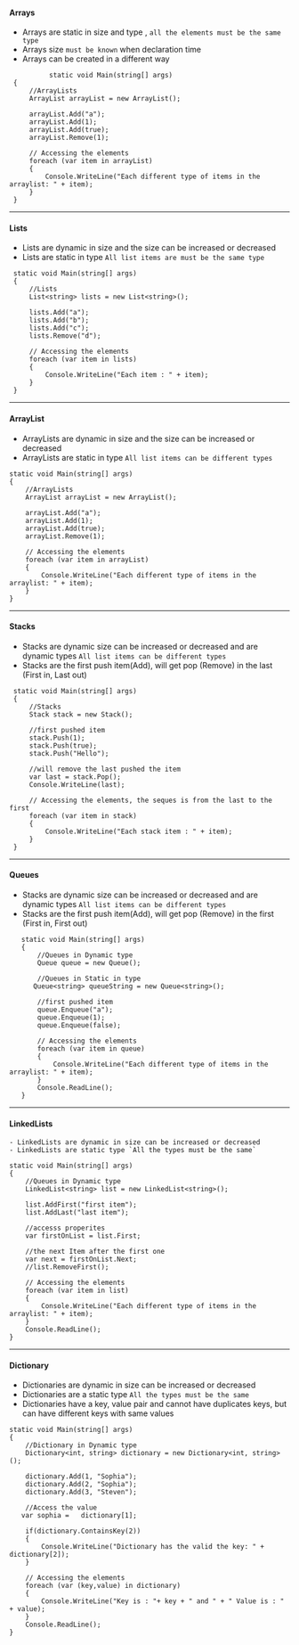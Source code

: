 #### Arrays
   - Arrays are static in size and type , `all the elements must be the same type`
   - Arrays size  `must be known` when declaration time
   - Arrays can be created in a different way

```
          static void Main(string[] args)
 {
     //ArrayLists
     ArrayList arrayList = new ArrayList();

     arrayList.Add("a");
     arrayList.Add(1);
     arrayList.Add(true);
     arrayList.Remove(1);

     // Accessing the elements 
     foreach (var item in arrayList)
     {
         Console.WriteLine("Each different type of items in the arraylist: " + item);
     }
 }

```
---
#### Lists
   - Lists are dynamic in size and the size can be increased or decreased
   - Lists are static in type `All list items are must be the same type`
```
 static void Main(string[] args)
 {
     //Lists
     List<string> lists = new List<string>();

     lists.Add("a");
     lists.Add("b");
     lists.Add("c");
     lists.Remove("d");

     // Accessing the elements 
     foreach (var item in lists)
     {
         Console.WriteLine("Each item : " + item);
     }
 }
```
---
#### ArrayList
   - ArrayLists are dynamic in size and the size can be increased or decreased
   - ArrayLists are static in type `All list items can be different types`
     
 ```
 static void Main(string[] args)
 {
     //ArrayLists
     ArrayList arrayList = new ArrayList();

     arrayList.Add("a");
     arrayList.Add(1);
     arrayList.Add(true);
     arrayList.Remove(1);

     // Accessing the elements 
     foreach (var item in arrayList)
     {
         Console.WriteLine("Each different type of items in the arraylist: " + item);
     }
 }
 ```
---
#### Stacks
- Stacks are dynamic size can be increased or decreased and are dynamic types `All list items can be different types`
- Stacks are the first push item(Add), will get pop (Remove) in the last (First in, Last out)

```
 static void Main(string[] args)
 {
     //Stacks
     Stack stack = new Stack();

     //first pushed item
     stack.Push(1);
     stack.Push(true);
     stack.Push("Hello");

     //will remove the last pushed the item
     var last = stack.Pop();
     Console.WriteLine(last);

     // Accessing the elements, the seques is from the last to the first  
     foreach (var item in stack)
     {
         Console.WriteLine("Each stack item : " + item);
     }
 }

```
---
#### Queues
- Stacks are dynamic size can be increased or decreased and are dynamic types `All list items can be different types`
- Stacks are the first push item(Add), will get pop (Remove) in the first (First in, First out)

```
   static void Main(string[] args)
   {
       //Queues in Dynamic type       
       Queue queue = new Queue();

       //Queues in Static in type
      Queue<string> queueString = new Queue<string>();

       //first pushed item
       queue.Enqueue("a");
       queue.Enqueue(1);
       queue.Enqueue(false);

       // Accessing the elements
       foreach (var item in queue)
       {
           Console.WriteLine("Each different type of items in the arraylist: " + item);
       }           
       Console.ReadLine();
   }
```
---
#### LinkedLists
    - LinkedLists are dynamic in size can be increased or decreased
    - LinkedLists are static type `All the types must be the same`

```
static void Main(string[] args)
{
    //Queues in Dynamic type       
    LinkedList<string> list = new LinkedList<string>(); 

    list.AddFirst("first item");
    list.AddLast("last item");

    //accesss properites
    var firstOnList = list.First;

    //the next Item after the first one
    var next = firstOnList.Next;
    //list.RemoveFirst();

    // Accessing the elements
    foreach (var item in list)
    {
        Console.WriteLine("Each different type of items in the arraylist: " + item);
    }           
    Console.ReadLine();
}
```
---
#### Dictionary 
   - Dictionaries are dynamic in size can be increased or decreased
   - Dictionaries are a static type `All the types must be the same`
   - Dictionaries have a key, value pair and cannot have duplicates keys, but can have different keys with same values

```
static void Main(string[] args)
{
    //Dictionary in Dynamic type       
    Dictionary<int, string> dictionary = new Dictionary<int, string>();

    dictionary.Add(1, "Sophia");
    dictionary.Add(2, "Sophia");
    dictionary.Add(3, "Steven");

    //Access the value
   var sophia =   dictionary[1];

    if(dictionary.ContainsKey(2))
    {
        Console.WriteLine("Dictionary has the valid the key: " + dictionary[2]);
    }

    // Accessing the elements
    foreach (var (key,value) in dictionary)
    {
        Console.WriteLine("Key is : "+ key + " and " + " Value is : " + value);
    }           
    Console.ReadLine();
}
```
